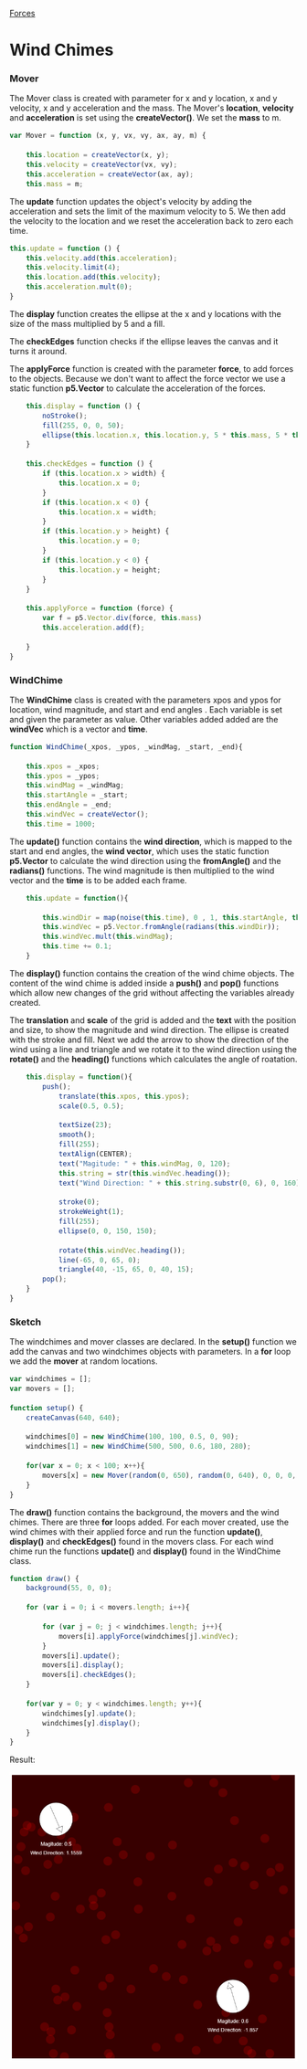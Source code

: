 [Forces](../)

# Wind Chimes

### Mover

The Mover class is created with parameter for x and y location, x and y velocity, x and y acceleration and the mass. The Mover's **location**, **velocity** and **acceleration** is set using the **createVector()**. We set the **mass** to m.

```js
var Mover = function (x, y, vx, vy, ax, ay, m) {

    this.location = createVector(x, y);
    this.velocity = createVector(vx, vy);
    this.acceleration = createVector(ax, ay);
    this.mass = m;
```

The **update** function updates the object's velocity by adding the acceleration and sets the limit of the maximum velocity to 5. We then add the velocity to the location and we reset the acceleration back to zero each time.

```js
this.update = function () {
    this.velocity.add(this.acceleration);
    this.velocity.limit(4);
    this.location.add(this.velocity);
    this.acceleration.mult(0);
}
```

The **display** function creates the ellipse at the x and y locations with the size of the mass multiplied by 5 and a fill.

The **checkEdges** function checks if the ellipse leaves the canvas and it turns it around.

The **applyForce** function is created with the parameter **force**, to add forces to the objects. Because we don't want to affect the force vector we use a static function **p5.Vector** to calculate the acceleration of the forces.

```js
    this.display = function () {
        noStroke();
        fill(255, 0, 0, 50);
        ellipse(this.location.x, this.location.y, 5 * this.mass, 5 * this.mass);
    }

    this.checkEdges = function () {
        if (this.location.x > width) {
            this.location.x = 0;
        }
        if (this.location.x < 0) {
            this.location.x = width;
        }
        if (this.location.y > height) {
            this.location.y = 0;
        }
        if (this.location.y < 0) {
            this.location.y = height;
        }
    }

    this.applyForce = function (force) {
        var f = p5.Vector.div(force, this.mass)
        this.acceleration.add(f);

    }
}
```
### WindChime

The **WindChime** class is created with the parameters xpos and ypos for location, wind magnitude, and start and end angles . Each variable is set and given the parameter as value. Other variables added added are the **windVec** which is a vector and **time**.

```js
function WindChime(_xpos, _ypos, _windMag, _start, _end){

    this.xpos = _xpos;
    this.ypos = _ypos;
    this.windMag = _windMag;
    this.startAngle = _start;
    this.endAngle = _end;
    this.windVec = createVector();
    this.time = 1000;
```
The **update()** function contains the **wind direction**, which is mapped to the start and end angles, the **wind vector**, which uses the static function **p5.Vector** to calculate the wind direction using the **fromAngle()** and the **radians()** functions. The wind magnitude is then multiplied to the wind vector and the **time** is to be added each frame.

```js
    this.update = function(){

        this.windDir = map(noise(this.time), 0 , 1, this.startAngle, this.endAngle);
        this.windVec = p5.Vector.fromAngle(radians(this.windDir));
        this.windVec.mult(this.windMag);
        this.time += 0.1;
    }
```
The **display()** function contains the creation of the wind chime objects. The content of the wind chime is added inside a **push()** and **pop()** functions which allow new changes of the grid without affecting the variables already created.

The **translation** and **scale** of the grid is added and the **text** with the position and size, to show the magnitude and wind direction. The ellipse is created with the stroke and fill. Next we add the arrow to show the direction of the wind using a line and triangle and we rotate it to the wind direction using the **rotate()** and the **heading()** functions which calculates the angle of roatation.

```js
    this.display = function(){
        push();
            translate(this.xpos, this.ypos);
            scale(0.5, 0.5);

            textSize(23);
            smooth();
            fill(255);
            textAlign(CENTER);
            text("Magitude: " + this.windMag, 0, 120);
            this.string = str(this.windVec.heading());
            text("Wind Direction: " + this.string.substr(0, 6), 0, 160);

            stroke(0);
            strokeWeight(1);
            fill(255);
            ellipse(0, 0, 150, 150);

            rotate(this.windVec.heading());
            line(-65, 0, 65, 0);
            triangle(40, -15, 65, 0, 40, 15);
        pop();
    }
}
```
### Sketch

The windchimes and mover classes are declared. In the **setup()** function we add the canvas and two windchimes objects with parameters. In a **for** loop we add the **mover** at random locations.

```js
var windchimes = [];
var movers = [];

function setup() {
    createCanvas(640, 640);

    windchimes[0] = new WindChime(100, 100, 0.5, 0, 90);
    windchimes[1] = new WindChime(500, 500, 0.6, 180, 280);

    for(var x = 0; x < 100; x++){
        movers[x] = new Mover(random(0, 650), random(0, 640), 0, 0, 0, 0, 4);
    }
}
```

The **draw()** function contains the background, the movers and the wind chimes. There are three **for** loops added. For each mover created, use the wind chimes with their applied force and run the function **update()**, **display()** and **checkEdges()** found in the movers class. For each wind chime run the functions **update()** and **display()** found in the WindChime class.

```js
function draw() {
    background(55, 0, 0);

    for (var i = 0; i < movers.length; i++){

        for (var j = 0; j < windchimes.length; j++){
            movers[i].applyForce(windchimes[j].windVec);
        }
        movers[i].update();
        movers[i].display();
        movers[i].checkEdges();
    }

    for(var y = 0; y < windchimes.length; y++){
        windchimes[y].update();
        windchimes[y].display();
    }
}
```

Result:

![WindChimes](img/Sketch.PNG?raw=true "WindChimes")
